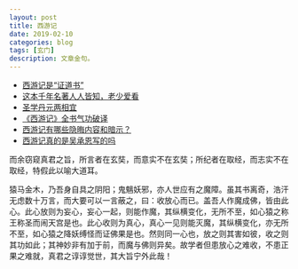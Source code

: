 ```yaml
---
layout: post
title: 西游记
date: 2019-02-10
categories: blog
tags: [玄门]
description: 文章金句。
---
```


- [西游记是“证道书”](https://baijiahao.baidu.com/s?id=1566746101496746&wfr=spider&for=pc)
- [这本千年名著人人皆知，老少爱看](https://baijiahao.baidu.com/s?id=1584310808314320092&wfr=spider&for=pc)
- [圣学丹元两相宜](http://blog.sina.cn/dpool/blog/s/blog_63e9664f0102v3id.html)
- [《西游记》全书气功破译](https://bbs.tianya.cn/m/post-647-5145-1.shtml)
- [西游记有哪些隐晦内容和暗示？](https://www.zhihu.com/question/23000460/answer/118467516)
- [西游记真的是吴承恩写的吗](https://baijiahao.baidu.com/s?id=1604476012772234028&wfr=spider&for=pc)


而余窃窥真君之旨，所言者在玄奘，而意实不在玄奘；所纪者在取经，而志实不在取经，特假此以喻大道耳。


猿马金木，乃吾身自具之阴阳；鬼魑妖邪，亦人世应有之魔障。虽其书离奇，浩汗无虑数十万言，而大要可以一言蔽之，曰：收放心而已。盖吾人作魔成佛，皆由此心。此心放则为妄心，妄心一起，则能作魔，其纵横变化，无所不至，如心猿之称王称圣而闹天宫是也。此心收则为真心，真心一见则能灭魔，其纵横变化，亦无所不至，如心猿之降妖缚怪而证佛果是也。然则同一心也，放之则其害如彼，收之则其功如此；其神妙非有加于前，而魔与佛则异矣。故学者但患放心之难收，不患正果之难就，真君之谆谆觉世，其大旨宁外此哉！
